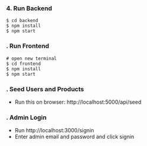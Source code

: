 ### 4. Run Backend

```
$ cd backend
$ npm install
$ npm start
```

### . Run Frontend

```
# open new terminal
$ cd frontend
$ npm install
$ npm start
```

### . Seed Users and Products

- Run this on browser: http://localhost:5000/api/seed

### . Admin Login

- Run http://localhost:3000/signin
- Enter admin email and password and click signin
